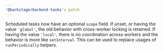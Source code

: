 ```yaml
---
'@backstage/backend-tasks': patch
---
```


Scheduled tasks now have an optional `scope` field. If unset, or having the
value `'global'`, the old behavior with cross-worker locking is retained. If
having the value `'local'`, there is no coordination across workers and the
behavior is more like `setInterval`. This can be used to replace usages of
`runPeriodically` helpers.
